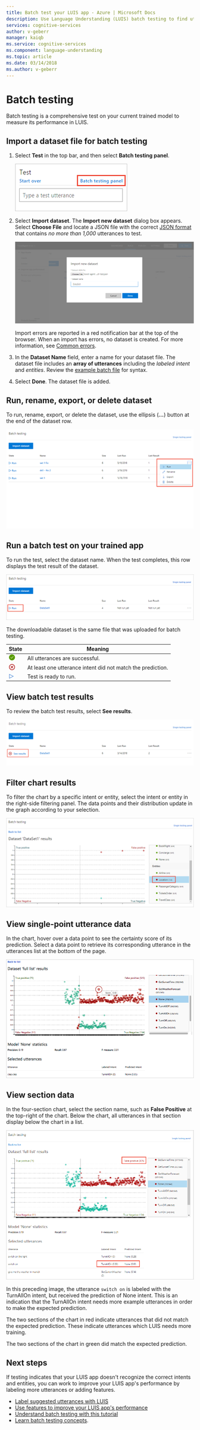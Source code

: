 ```yaml
---
title: Batch test your LUIS app - Azure | Microsoft Docs
description: Use Language Understanding (LUIS) batch testing to find utterances with incorrect intents and entities.
services: cognitive-services
author: v-geberr
manager: kaiqb
ms.service: cognitive-services
ms.component: language-understanding
ms.topic: article
ms.date: 03/14/2018
ms.author: v-geberr
---
```


# Batch testing
 Batch testing is a comprehensive test on your current trained model to measure its performance in LUIS. 

<a name="batch-testing"></a>
## Import a dataset file for batch testing

1. Select **Test** in the top bar, and then select **Batch testing panel**.

    ![Batch Testing Link](./media/luis-how-to-batch-test/batch-testing-link.png)

2. Select **Import dataset**. The **Import new dataset** dialog box appears. Select **Choose File** and locate a JSON file with the correct [JSON format](luis-concept-batch-test.md#batch-file-format) that contains *no more than 1,000* utterances to test.

    ![Import Dataset File](./media/luis-how-to-batch-test/batchtest-importset.png)

    Import errors are reported in a red notification bar at the top of the browser. When an import has errors, no dataset is created. For more information, see [Common errors](luis-concept-batch-test.md#common-errors-importing-a-batch).

3. In the **Dataset Name** field, enter a name for your dataset file. The dataset file includes an **array of utterances** including the *labeled intent* and *entities*. Review the [example batch file](luis-concept-batch-test.md#batch-file-format) for syntax. 

4. Select **Done**. The dataset file is added.

## Run, rename, export, or delete dataset
To run, rename, export, or delete the dataset, use the ellipsis (***...***) button at the end of the dataset row.

![Dataset Actions](./media/luis-how-to-batch-test/batch-testing-options.png)

## Run a batch test on your trained app

To run the test, select the dataset name. When the test completes, this row displays the test result of the dataset.

![Batch Test Result](./media/luis-how-to-batch-test/run-test.png)

The downloadable dataset is the same file that was uploaded for batch testing.

|State|Meaning|
|--|--|
|![Successful test green circle icon](./media/luis-how-to-batch-test/batch-test-result-green.png)|All utterances are successful.|
|![Failing test red x icon](./media/luis-how-to-batch-test/batch-test-result-red.png)|At least one utterance intent did not match the prediction.|
|![Ready to test icon](./media/luis-how-to-batch-test/batch-test-result-blue.png)|Test is ready to run.|

<a name="access-batch-test-result-details-in-a-visualized-view"></a>
## View batch test results 
To review the batch test results, select **See results**.

![Batch test results](./media/luis-how-to-batch-test/run-test-results.png)

<!--
 Select the **See results** link that appears after you run the test. A scatter graph known as an error matrix displays. The data points represent the utterances in the dataset. 

Green points indicate correct prediction, and red ones indicate incorrect prediction.

The filtering panel on the right side of the screen displays a list of all intents and entities in the app, with a green point for intents/entities that were predicted correctly in all dataset utterances, and a red point for those items with errors. Also, for each intent/entity, you can see the number of correct predictions out of the total utterances.

-->


<a name="filter-chart-results-by-intent-or-entity"></a>  
## Filter chart results

To filter the chart by a specific intent or entity, select the intent or entity in the right-side filtering panel. The data points and their distribution update in the graph according to your selection. 
 
![Visualized Batch Test Result](./media/luis-how-to-batch-test/filter-by-entity.png) 

## View single-point utterance data
In the chart, hover over a data point to see the certainty score of its prediction. Select a data point to retrieve its corresponding utterance in the utterances list at the bottom of the page. 

![Selected utterance](./media/luis-how-to-batch-test/selected-utterance.png)


<a name="relabel-utterances-and-retrain"></a>
<a name="false-test-results"></a>
## View section data
In the four-section chart, select the section name, such as **False Positive** at the top-right of the chart. Below the chart, all utterances in that section display below the chart in a list. 

![Selected utterances by section](./media/luis-how-to-batch-test/selected-utterances-by-section.png)

In this preceding image, the utterance `switch on` is labeled with the TurnAllOn intent, but received the prediction of None intent. This is an indication that the TurnAllOn intent needs more example utterances in order to make the expected prediction. 

The two sections of the chart in red indicate utterances that did not match the expected prediction. These indicate utterances which LUIS needs more training. 

The two sections of the chart in green did match the expected prediction.

## Next steps

If testing indicates that your LUIS app doesn't recognize the correct intents and entities, you can work to improve your LUIS app's performance by labeling more utterances or adding features. 

* [Label suggested utterances with LUIS](luis-how-to-review-endoint-utt.md) 
* [Use features to improve your LUIS app's performance](luis-how-to-add-features.md) 
* [Understand batch testing with this tutorial](luis-tutorial-batch-testing.md)
* [Learn batch testing concepts](luis-concept-batch-test.md).